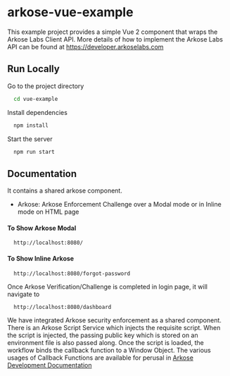 # arkose-vue-example
This example project provides a simple Vue 2 component that wraps the Arkose Labs Client API.
More details of how to implement the Arkose Labs API can be found at https://developer.arkoselabs.com

## Run Locally

Go to the project directory

```bash
  cd vue-example
```

Install dependencies

```bash
  npm install
```

Start the server

```bash
  npm run start
```

## Documentation

It contains a shared arkose component.

- Arkose: Arkose Enforcement Challenge over a Modal mode or in Inline mode on HTML page

#### To Show Arkose Modal

```http
  http://localhost:8080/
```

#### To Show Inline Arkose

```http
  http://localhost:8080/forgot-password
```

Once Arkose Verification/Challenge is completed in login page, it will navigate to

```http
  http://localhost:8080/dashboard
```

We have integrated Arkose security enforcement as a shared component. There is an Arkose Script Service which injects the requisite script. When the script is injected, the passing public key which is stored on an environment file is also passed along. Once the script is loaded, the workflow binds the callback function to a Window Object. The various usages of Callback Functions are available for perusal in [Arkose Development Documentation](https://developer.arkoselabs.com)
